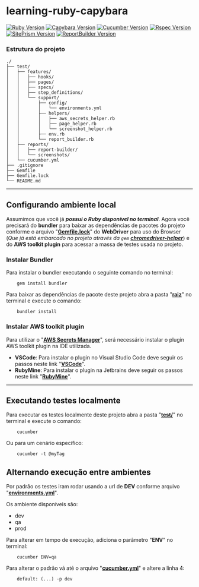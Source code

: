 [ruby-image]: https://img.shields.io/badge/ruby-2.7.2-red
[ruby-url]: https://www.ruby-lang.org/pt/
[cucumber-image]: https://img.shields.io/badge/cucumber-5.3.0-brightgreen
[cucumber-url]: https://cucumber.io/docs/installation/ruby/
[capybara-image]: https://img.shields.io/badge/capybara-3.35.3-purple
[capybara-url]: https://teamcapybara.github.io/capybara/
[rspec-image]: https://img.shields.io/badge/rspec-3.10.0-red
[rspec-url]: https://rspec.info/documentation/
[site_prism-image]: https://img.shields.io/badge/site_prism-3.7.1-black
[site_prism-url]: https://rdoc.info/gems/site_prism/frames
[report_builder-image]: https://img.shields.io/badge/report_builder-1.9-blue
[report_builder-url]: https://reportbuilder.rajatthareja.com/

# learning-ruby-capybara
[![Ruby Version][ruby-image]][ruby-url]
[![Capybara Version][capybara-image]][capybara-url]
[![Cucumber Version][cucumber-image]][cucumber-url]
[![Rspec Version][rspec-image]][rspec-url]
[![SitePrism Version][site_prism-image]][site_prism-url]
[![ReportBuilder Version][report_builder-image]][report_builder-url]

### Estrutura do projeto
```
./
├── test/
│   ├── features/
│   │   ├── hooks/
│   │   ├── pages/
│   │   ├── specs/
│   │   ├── step_definitions/
│   │   └── support/
│   │       ├── config/
│   │       │   └── environments.yml
│   │       ├── helpers/
│   │       │   ├── aws_secrets_helper.rb
│   │       │   ├── page_helper.rb
│   │       │   └── screenshot_helper.rb
│   │       ├── env.rb
│   │       └── report_builder.rb
│   ├── reports/
│   │   ├── report-builder/
│   │   └── screenshots/
│   └── cucumber.yml
├── .gitignore
├── Gemfile
├── Gemfile.lock
└── README.md
```


---
## Configurando ambiente local

Assumimos que você já ***possui o Ruby disponível no terminal***. Agora você precisará do **bundler** para baixar as dependências de pacotes do projeto conforme o arquivo "**[Gemfile.lock](https://github.com/mickhill-qa/learning-ruby-capybara/blob/main/Gemfile.lock)**" do **WebDriver** para uso do Browser (*Que já está embarcado no projeto através da `gem` **[chromedriver-helper](https://rubygems.org/gems/chromedriver-helper/)***) e do **AWS toolkit plugin** para acessar a massa de testes usada no projeto.


### Instalar Bundler
Para instalar o bundler executando o seguinte comando no terminal:
```
    gem install bundler
```
Para baixar as dependências de pacote deste projeto abra a pasta "**[raiz](https://github.com/mickhill-qa/learning-ruby-capybara/tree/main/)**" no terminal e execute o comando:
```
    bundler install
```


### Instalar AWS toolkit plugin
Para utilizar o "**[AWS Secrets Manager](https://docs.aws.amazon.com/pt_br/secretsmanager/latest/userguide/intro.html)**", será necessário instalar o plugin AWS toolkit plugin na IDE utilizada.
- **VSCode**: Para instalar o plugin no Visual Studio Code deve seguir os passos neste link "**[VSCode](https://aws.amazon.com/visualstudiocode/)**".
- **RubyMine**: Para instalar o plugin na Jetbrains deve seguir os passos neste link "**[RubyMine](https://docs.aws.amazon.com/toolkit-for-jetbrains/latest/userguide/setup-toolkit.html)**".


---
## Executando testes localmente

Para executar os testes localmente deste projeto abra a pasta "**[test/](https://github.com/mickhill-qa/learning-ruby-capybara/tree/main/test/)**" no terminal e execute o comando:
```
    cucumber
```
Ou para um cenário específico:
```
    cucumber -t @myTag
```


## Alternando execução entre ambientes

Por padrão os testes iram rodar usando a url de **DEV** conforme arquivo "**[environments.yml](https://github.com/mickhill-qa/learning-ruby-capybara/blob/main/test/features/support/config/environments.yml)**". 

Os ambiente disponíveis são:
- dev
- qa
- prod

Para alterar em tempo de execução, adiciona o parâmetro "**ENV**" no terminal:
```
    cucumber ENV=qa
```

Para alterar o padrão vá até o arquivo "**[cucumber.yml](https://github.com/mickhill-qa/learning-ruby-capybara/blob/main/test/cucumber.yml)**" e altere a linha 4:
```
    default: (...) -p dev
```
